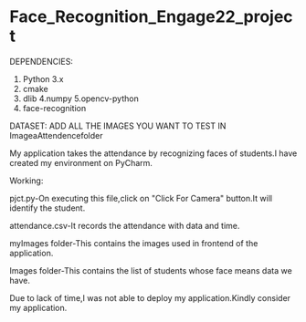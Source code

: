 # Face_Recognition_Engage22_project
DEPENDENCIES:
1. Python 3.x
2. cmake
3. dlib
4.numpy
5.opencv-python
6. face-recognition

DATASET:
ADD ALL THE IMAGES YOU WANT TO TEST IN ImageaAttendencefolder

My application takes the attendance by recognizing faces of students.I have created my environment on PyCharm.

Working:

pjct.py-On executing this file,click on "Click For Camera" button.It will identify the student.

attendance.csv-It records the attendance with data and time.

myImages folder-This contains the images used in frontend of the application.

Images folder-This contains the list of students whose face means data we have.


Due to lack of time,I was not able to deploy my application.Kindly consider my application.
